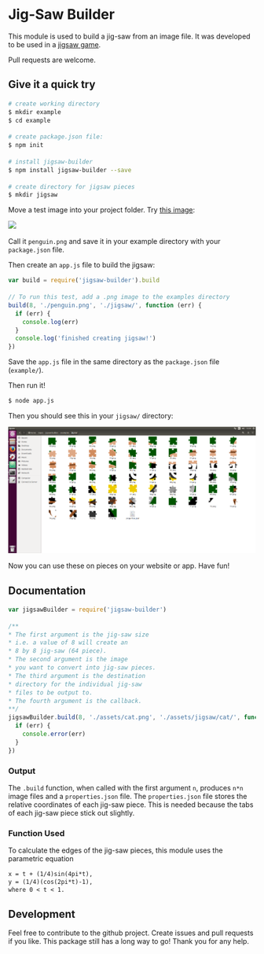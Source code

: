 # Jig-Saw Builder
This module is used to build a jig-saw from an image file. It was developed to be used in a [jigsaw game](https://github.com/CalumForsterDev/multiplayer-puzzle-game).

Pull requests are welcome.

## Give it a quick try
```sh
# create working directory
$ mkdir example
$ cd example

# create package.json file:
$ npm init

# install jigsaw-builder
$ npm install jigsaw-builder --save

# create directory for jigsaw pieces
$ mkdir jigsaw
```
Move a test image into your project folder. Try [this image](https://cdn.pixabay.com/photo/2016/08/28/13/31/explorer-1625959_640.png):

<img src="https://cdn.pixabay.com/photo/2016/08/28/13/31/explorer-1625959_640.png" width="200">

Call it `penguin.png` and save it in your example directory with your `package.json` file.

Then create an `app.js` file to build the jigsaw:
```js
var build = require('jigsaw-builder').build

// To run this test, add a .png image to the examples directory
build(8, './penguin.png', './jigsaw/', function (err) {
  if (err) {
    console.log(err)
  }
  console.log('finished creating jigsaw!')
})
```

Save the `app.js` file in the same directory as the `package.json` file (`example/`).

Then run it!
```sh
$ node app.js
```

Then you should see this in your `jigsaw/` directory:

<img src="./examples/screenshot.png" width="600">

Now you can use these on pieces on your website or app. Have fun!



## Documentation
```js
var jigsawBuilder = require('jigsaw-builder')

/**
* The first argument is the jig-saw size
* i.e. a value of 8 will create an
* 8 by 8 jig-saw (64 piece).
* The second argument is the image
* you want to convert into jig-saw pieces.
* The third argument is the destination
* directory for the individual jig-saw
* files to be output to.
* The fourth argument is the callback.
**/
jigsawBuilder.build(8, './assets/cat.png', './assets/jigsaw/cat/', function (err) => {
  if (err) {
    console.error(err)
  }
})
```

### Output
The `.build` function, when called with the first argument `n`, produces `n*n` image files and a `properties.json` file. The `properties.json` file stores the relative coordinates of each jig-saw piece. This is needed because the tabs of each jig-saw piece stick out slightly.

### Function Used
To calculate the edges of the jig-saw pieces, this module uses the parametric equation
```
x = t + (1/4)sin(4pi*t),
y = (1/4)(cos(2pi*t)-1),
where 0 < t < 1.
```

## Development
Feel free to contribute to the github project. Create issues and pull requests if you like. This package still has a long way to go! Thank you for any help.
